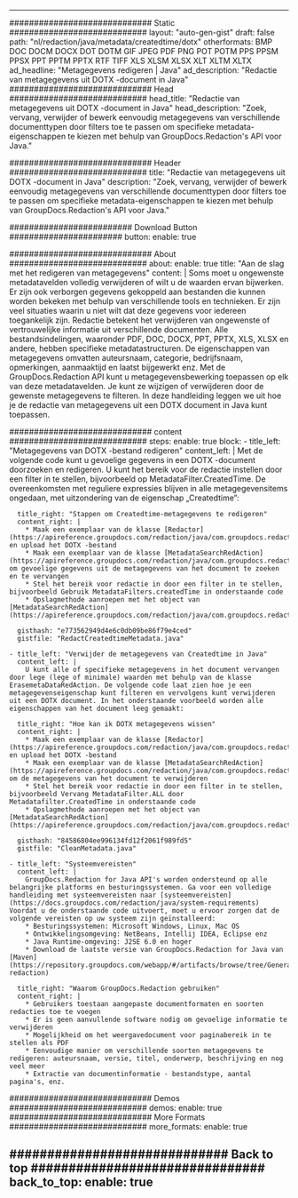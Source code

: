 
---
############################# Static ############################
layout: "auto-gen-gist" 
draft: false
path: "nl/redaction/java/metadata/createdtime/dotx"
otherformats: BMP DOC DOCM DOCX DOT DOTM GIF JPEG PDF PNG POT POTM PPS PPSM PPSX PPT PPTM PPTX RTF TIFF XLS XLSM XLSX XLT XLTM XLTX  
ad_headline: "Metagegevens redigeren | Java"
ad_description: "Redactie van metagegevens uit DOTX -document in Java"
############################# Head ############################
head_title: "Redactie van metagegevens uit DOTX -document in Java"
head_description: "Zoek, vervang, verwijder of bewerk eenvoudig metagegevens van verschillende documenttypen door filters toe te passen om specifieke metadata-eigenschappen te kiezen met behulp van GroupDocs.Redaction's API voor Java."

############################# Header ############################
title: "Redactie van metagegevens uit DOTX -document in Java"
description: "Zoek, vervang, verwijder of bewerk eenvoudig metagegevens van verschillende documenttypen door filters toe te passen om specifieke metadata-eigenschappen te kiezen met behulp van GroupDocs.Redaction's API voor Java."

######################### Download Button #######################
button:
    enable: true

############################# About ############################
about:
    enable: true
    title: "Aan de slag met het redigeren van metagegevens"
    content: |
        Soms moet u ongewenste metadatavelden volledig verwijderen of wilt u de waarden ervan bijwerken. Er zijn ook verborgen gegevens gekoppeld aan bestanden die kunnen worden bekeken met behulp van verschillende tools en technieken. Er zijn veel situaties waarin u niet wilt dat deze gegevens voor iedereen toegankelijk zijn. Redactie betekent het verwijderen van ongewenste of vertrouwelijke informatie uit verschillende documenten. Alle bestandsindelingen, waaronder PDF, DOC, DOCX, PPT, PPTX, XLS, XLSX en andere, hebben specifieke metadatastructuren. De eigenschappen van metagegevens omvatten auteursnaam, categorie, bedrijfsnaam, opmerkingen, aanmaaktijd en laatst bijgewerkt enz. Met de GroupDocs.Redaction API kunt u metagegevensbewerking toepassen op elk van deze metadatavelden. Je kunt ze wijzigen of verwijderen door de gewenste metagegevens te filteren. In deze handleiding leggen we uit hoe je de redactie van metagegevens uit een DOTX document in Java kunt toepassen.

############################# content ############################
steps:
    enable: true
    block:
    - title_left: "Metagegevens van DOTX -bestand redigeren"
      content_left: |
        Met de volgende code kunt u gevoelige gegevens in een DOTX -document doorzoeken en redigeren. U kunt het bereik voor de redactie instellen door een filter in te stellen, bijvoorbeeld op MetadataFilter.CreatedTime. De overeenkomsten met reguliere expressies blijven in alle metagegevensitems ongedaan, met uitzondering van de eigenschap „Createdtime”: 

      title_right: "Stappen om Createdtime-metagegevens te redigeren"
      content_right: |
        * Maak een exemplaar van de klasse [Redactor](https://apireference.groupdocs.com/redaction/java/com.groupdocs.redaction/Redactor) en upload het DOTX -bestand
        * Maak een exemplaar van de klasse [MetadataSearchRedAction](https://apireference.groupdocs.com/redaction/java/com.groupdocs.redaction.redactions/MetadataSearchRedaction) om gevoelige gegevens uit de metagegevens van het document te zoeken en te vervangen
        * Stel het bereik voor redactie in door een filter in te stellen, bijvoorbeeld Gebruik MetadataFilters.createdTime in onderstaande code
        * Opslagmethode aanroepen met het object van [MetadataSearchRedAction](https://apireference.groupdocs.com/redaction/java/com.groupdocs.redaction.redactions/MetadataSearchRedaction) 

      gisthash: "e773562949d4e6c0db09be86f79e4ced"
      gistfile: "RedactCreatedtimeMetadata.java"
      
    - title_left: "Verwijder de metagegevens van Createdtime in Java"
      content_left: |
        U kunt alle of specifieke metagegevens in het document vervangen door lege (lege of minimale) waarden met behulp van de klasse ErasemetaDataRedAction. De volgende code laat zien hoe je een metagegevenseigenschap kunt filteren en vervolgens kunt verwijderen uit een DOTX document. In het onderstaande voorbeeld worden alle eigenschappen van het document leeg gemaakt: 
        
      title_right: "Hoe kan ik DOTX metagegevens wissen"
      content_right: |
        * Maak een exemplaar van de klasse [Redactor](https://apireference.groupdocs.com/redaction/java/com.groupdocs.redaction/Redactor) en upload het DOTX -bestand
        * Maak een exemplaar van de klasse [MetadataSearchRedAction](https://apireference.groupdocs.com/redaction/java/com.groupdocs.redaction.redactions/MetadataSearchRedaction) om de metagegevens van het document te verwijderen
        * Stel het bereik voor redactie in door een filter in te stellen, bijvoorbeeld Vervang MetadataFilter.ALL door Metadatafilter.CreatedTime in onderstaande code
        * Opslagmethode aanroepen met het object van [MetadataSearchRedAction](https://apireference.groupdocs.com/redaction/java/com.groupdocs.redaction.redactions/MetadataSearchRedaction) 
        
      gisthash: "84586804ee996134fd12f2061f989fd5"
      gistfile: "CleanMetadata.java"

    - title_left: "Systeemvereisten"
      content_left: |
        GroupDocs.Redaction for Java API's worden ondersteund op alle belangrijke platforms en besturingssystemen. Ga voor een volledige handleiding met systeemvereisten naar [systeemvereisten](https://docs.groupdocs.com/redaction/java/system-requirements) Voordat u de onderstaande code uitvoert, moet u ervoor zorgen dat de volgende vereisten op uw systeem zijn geïnstalleerd:
        * Besturingssystemen: Microsoft Windows, Linux, Mac OS
        * Ontwikkelingsomgeving: NetBeans, Intellij IDEA, Eclipse enz
        * Java Runtime-omgeving: J2SE 6.0 en hoger
        * Download de laatste versie van GroupDocs.Redaction for Java van [Maven](https://repository.groupdocs.com/webapp/#/artifacts/browse/tree/General/repo/com/groupdocs/groupdocs-redaction)
        
      title_right: "Waarom GroupDocs.Redaction gebruiken"
      content_right: |
        * Gebruikers toestaan aangepaste documentformaten en soorten redacties toe te voegen
        * Er is geen aanvullende software nodig om gevoelige informatie te verwijderen
        * Mogelijkheid om het weergavedocument voor paginabereik in te stellen als PDF
        * Eenvoudige manier om verschillende soorten metagegevens te redigeren: auteursnaam, versie, titel, onderwerp, beschrijving en nog veel meer
        * Extractie van documentinformatie - bestandstype, aantal pagina's, enz.
        

############################# Demos ############################
demos:
    enable: true
############################# More Formats ############################
more_formats:
    enable: true

############################# Back to top ###############################
back_to_top:
    enable: true
---